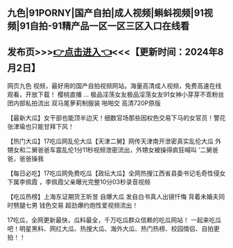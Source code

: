 九色|91PORNY|国产自拍|成人视频|蝌蚪视频|91视频|91自拍-91精产品一区一区三区入口在线看
------------------------
发布页>>><a href="https://baoliaowang.github.io/heiliaowang.github.io/">👉点击进入👈</a><<<【更新时间：2024年8月2日】
------------------------
网页九色 视频，最好用的国产自拍视频网站。海量高清成人视频，免费高速在线观看，开放下载！ 樱桃直播 ... 极品淫荡女友极品淫荡女友91女神小芽芽不乖粉丝团内部私拍流出 双马尾萝莉制服装 啪啪交 高清720P原版

【最新大瓜】女干部也能顶半边天！细数官场那些因权色交易下马的女官员！警花张津瑜也只能甘拜下风！

【热门大瓜】17吃瓜网乱伦大瓜【天津二舅】网传天津南开泄密真实乱伦大瓜 外甥女和二舅爸爸车震乱伦1分11秒视频泄密流出，外甥女被操得疯狂喊叫 ‘二舅爸爸，爸爸操我

【每日必吃】17吃瓜网免费吃瓜【政坛大瓜】全网热搜江西省县委书记毛奇性侵女下属李佩霞 ，李佩霞父亲曝光完整10分03秒录音视频

【吃瓜热榜】上海东证期货王昕昱 自爆大瓜 发自白书真人出镜忏悔 背着未婚夫同时劈腿七男 钱色交易 超劲爆约炮性爱视频流出！

17吃瓜，全网更新最快，瓜料最全，千万吃瓜群众信赖的吃瓜网站！ 一起来吃瓜吧！明星黑料、网红大瓜、热搜大瓜、海外大瓜、热门热榜、校园情侣、自拍更拍！！


